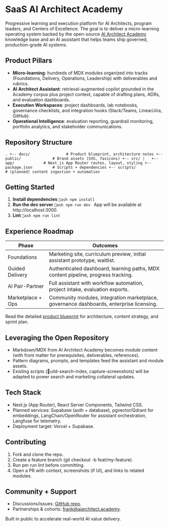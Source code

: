 ﻿# SaaS AI Architect Academy

Progressive learning and execution platform for AI Architects, program leaders, and Centers of Excellence. The goal is to deliver a micro-learning operating system backed by the open-source [AI Architect Academy](https://github.com/AI-Architect-Academy/ai-architect-academy) knowledge base and an AI assistant that helps teams ship governed, production-grade AI systems.

## Product Pillars
- **Micro-learning**: hundreds of MDX modules organized into tracks (Foundations, Delivery, Operations, Leadership) with deliverables and rubrics.
- **AI Architect Assistant**: retrieval-augmented copilot grounded in the Academy corpus plus project context, capable of drafting plans, ADRs, and evaluation dashboards.
- **Execution Workspaces**: project dashboards, lab notebooks, governance checklists, and integration hooks (Slack/Teams, Linear/Jira, GitHub).
- **Operational Intelligence**: evaluation reporting, guardrail monitoring, portfolio analytics, and stakeholder communications.

## Repository Structure
`
.
+-- docs/                # Product blueprint, architecture notes
+-- public/              # Brand assets (SVG, favicons)
+-- src/
¦   +-- app/             # Next.js App Router routes, layout, styling
+-- package.json         # Scripts + dependencies
+-- scripts/             # (planned) content ingestion + automation
`

## Getting Started
1. **Install dependencies**
   `ash
   npm install
   `
2. **Run the dev server**
   `ash
   npm run dev
   `
   App will be available at http://localhost:3000.
3. **Lint**
   `ash
   npm run lint
   `

## Experience Roadmap
| Phase | Outcomes |
| --- | --- |
| Foundations | Marketing site, curriculum preview, initial assistant prototype, waitlist. |
| Guided Delivery | Authenticated dashboard, learning paths, MDX content pipeline, progress tracking. |
| AI Pair-Partner | Full assistant with workflow automation, project intake, evaluation exports. |
| Marketplace + Ops | Community modules, integration marketplace, governance dashboards, enterprise licensing. |

Read the detailed [product blueprint](docs/product-blueprint.md) for architecture, content strategy, and sprint plan.

## Leveraging the Open Repository
- Markdown/MDX from AI Architect Academy becomes module content (with front matter for prerequisites, deliverables, references).
- Pattern diagrams, prompts, and templates feed the assistant and module assets.
- Existing scripts (uild-search-index, capture-screenshots) will be adapted to power search and marketing collateral updates.

## Tech Stack
- Next.js (App Router), React Server Components, Tailwind CSS.
- Planned services: Supabase (auth + database), pgvector/Qdrant for embeddings, LangChain/OpenRouter for assistant orchestration, Langfuse for telemetry.
- Deployment target: Vercel + Supabase.

## Contributing
1. Fork and clone the repo.
2. Create a feature branch (git checkout -b feat/my-feature).
3. Run 
pm run lint before committing.
4. Open a PR with context, screenshots (if UI), and links to related modules.

## Community + Support
- Discussions/issues: [GitHub repo](https://github.com/frankxai/saas-ai-architect-academy).
- Partnerships & cohorts: [frank@aiarchitect.academy](mailto:frank@aiarchitect.academy).

Built in public to accelerate real-world AI value delivery.

